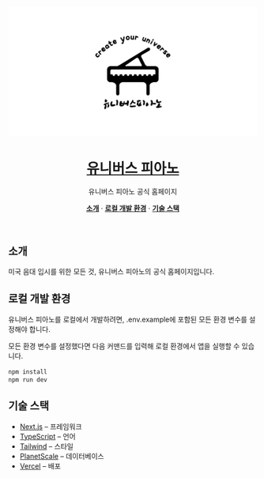 <a href="https://universe-piano.com">
  <img alt="Dub – an open-source link management tool for modern marketing teams to create, share, and track short links." src="https://raw.githubusercontent.com/nononcrust/universe-piano/main/public/images/og-image.jpg">
  <h1 align="center">유니버스 피아노</h1>
</a>

<p align="center">
  유니버스 피아노 공식 홈페이지
</p>

<p align="center">
  <a href="#introduction"><strong>소개</strong></a> ·
  <a href="#local-development"><strong>로컬 개발 환경</strong></a> ·
  <a href="#tech-stack"><strong>기술 스택</strong></a>
</p>
<br/>

## 소개

미국 음대 입시를 위한 모든 것, 유니버스 피아노의 공식 홈페이지입니다.

## 로컬 개발 환경

유니버스 피아노를 로컬에서 개발하려면, .env.example에 포함된 모든 환경 변수를 설정해야 합니다.

모든 환경 변수를 설정했다면 다음 커맨드를 입력해 로컬 환경에서 앱을 실행할 수 있습니다.

```
npm install
npm run dev
```

## 기술 스택

- [Next.js](https://nextjs.org/) – 프레임워크
- [TypeScript](https://www.typescriptlang.org/) – 언어
- [Tailwind](https://tailwindcss.com/) – 스타일
- [PlanetScale](https://planetscale.com/) – 데이터베이스
- [Vercel](https://vercel.com/) – 배포
